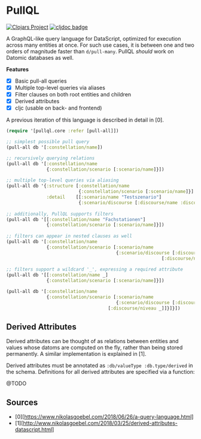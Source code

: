 # PullQL

[![Clojars Project](https://img.shields.io/clojars/v/com.sixthnormal/pullql.svg)](https://clojars.org/com.sixthnormal/pullql)
[![cljdoc badge](https://cljdoc.org/badge/com.sixthnormal/pullql)](https://cljdoc.org/d/com.sixthnormal/pullql/CURRENT)

A GraphQL-like query language for DataScript, optimized for execution
across many entities at once. For such use cases, it is between one
and two orders of magnitude faster than `d/pull-many`. PullQL *should*
work on Datomic databases as well.

**Features**

- [x] Basic pull-all queries
- [x] Multiple top-level queries via aliases
- [x] Filter clauses on both root entities and children
- [x] Derived attributes
- [x] cljc (usable on back- and frontend)

A previous iteration of this language is described in detail in [0].

``` clojure
(require '[pullql.core :refer [pull-all]])

;; simplest possible pull query
(pull-all db '[:constellation/name])

;; recursively querying relations
(pull-all db '[:constellation/name
               {:constellation/scenario [:scenario/name]}])
			   
;; multiple top-level queries via aliasing
(pull-all db '{:structure [:constellation/name 
                           {:constellation/scenario [:scenario/name]}]
               :detail    [[:scenario/name "Testszenario"]
			               {:scenario/discourse [:discourse/name :discourse/niveau]}]})
               
;; additionally, PullQL supports filters
(pull-all db '[[:constellation/name "Fachstationen"]
               {:constellation/scenario [:scenario/name]}])
               
;; filters can appear in nested clauses as well
(pull-all db '[:constellation/name
               {:constellation/scenario [:scenario/name
                                         {:scenario/discourse [:discourse/name
	                                                      [:discourse/niveau 1]]}]}])
															   
;; filters support a wildcard '_', expressing a required attribute
(pull-all db '[[:constellation/name _]
               {:constellation/scenario [:scenario/name]}])

(pull-all db '[:constellation/name
               {:constellation/scenario [:scenario/name
                                         {:scenario/discourse [:discourse/name
						              [:discourse/niveau _]]}]}])

```

## Derived Attributes

Derived attributes can be thought of as relations between entities and
values whose datoms are computed on the fly, rather than being stored
permanently. A similar implementation is explained in [1].

Derived attributes must be annotated as `:db/valueType
:db.type/derived` in the schema. Definitions for all derived
attributes are specified via a function:

@TODO

## Sources

- [0][https://www.nikolasgoebel.com/2018/06/26/a-query-language.html]
- [1][http://www.nikolasgoebel.com/2018/03/25/derived-attributes-datascript.html]
